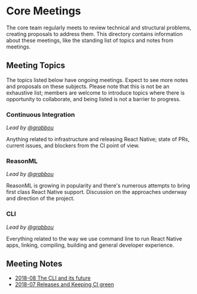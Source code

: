 # Core Meetings

The core team regularly meets to review technical and structural problems, creating proposals to address them. This directory contains information about these meetings, like the standing list of topics and notes from meetings.

## Meeting Topics

The topics listed below have ongoing meetings. Expect to see more notes and proposals on these subjects. Please note that this is not be an exhaustive list; members are welcome to introduce topics where there is opportunity to collaborate, and being listed is not a barrier to progress.

### Continuous Integration

_Lead by [@grabbou](https://twitter.com/grabbou)_

Anything related to infrastructure and releasing React Native; state of PRs, current issues, and blockers from the CI point of view.

### ReasonML

_Lead by [@grabbou](https://twitter.com/grabbou)_

ReasonML is growing in popularity and there's numerous attempts to bring first class React Native support. Discussion on the approaches underway and direction of the project.

### CLI

_Lead by [@grabbou](https://twitter.com/grabbou)_

Everything related to the way we use command line to run React Native apps, linking, compiling, building and general developer experience.

## Meeting Notes

- [2018-08 The CLI and its future](2018-08-cli-meeting.md)
- [2018-07 Releases and Keeping CI green](2018-07-ci-meeting.md)
